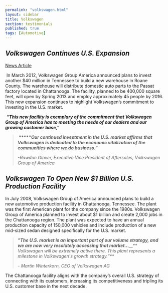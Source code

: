```yaml
---
permalink: "volkswagen.html"
layout: sidebar
title: Volkswagen
section: testimonials
published: true
tags: [Automotive]
---
```

## _Volkswagen Continues U.S. Expansion_

[News Article](http://www.thedetroitbureau.com/2012/03/vw-continues-u-s-expansion/)

&nbsp;In March 2012, Volkswagen Group America announced plans to invest another $40 million in Tennessee to build a new warehouse in Roane County. The warehouse will distribute domestic auto parts to the Passat factory located in Chattanooga. The facility, planned to be 400,000 square feet, will open by Spring 2013 and employ approximately 45 people by 2016. This new expansion continues to highlight Volkswagen’s commitment to investing in the U.S. market. 

&nbsp;**_“This new facility is exemplary of the commitment that Volkswagen Group of America has to meeting the needs of our dealers and our growing customer base,”_**

>**_&nbsp;_****_“Our continued investment in the U.S. market affirms that Volkswagen is dedicated to the economic vitalization of the communities where we do business.”_**
>
>_-Rawdon Glover, Executive Vice President of Aftersales, Volkswagen Group of America_

## _Volkswagen To Open New $1 Billion U.S. Production Facility_

In July 2008, Volkswagen Group of America announced plans to build a new automotive production facility in Chattanooga, Tennessee. The plant was the first American plant for the company since the 1980s. Volkswagen Group of America planned to invest about $1 billion and create 2,000 jobs in the Chattanooga region. The plant was expected to have an annual production capacity of 150,000 vehicles and include production of a new mid-sized sedan designed specifically for the U.S. market.&nbsp;&nbsp;&nbsp; 

>_**"The U.S. market is an important part of our volume strategy, and we are now very resolutely accessing that market...**__** Volkswagen will be extremely active there. This plant represents a milestone in Volkswagen's growth strategy.”**_
>
>_- Martin Winterkorn, CEO of Volkswagen AG_

The Chattanooga facility aligns with the company’s overall U.S. strategy of connecting with its customers, increasing its competitiveness and tripling its U.S. customer base in the next decade.&nbsp; 
 